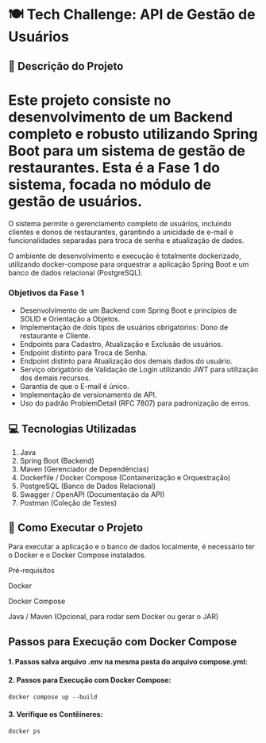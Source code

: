 
# 🍽️ Tech Challenge: API de Gestão de Usuários

## 📜 Descrição do Projeto

Este projeto consiste no desenvolvimento de um Backend completo e robusto utilizando Spring Boot para um sistema de gestão de restaurantes. Esta é a Fase 1 do sistema, focada no módulo de gestão de usuários.
=======


O sistema permite o gerenciamento completo de usuários, incluindo clientes e donos de restaurantes, garantindo a unicidade de e-mail e funcionalidades separadas para troca de senha e atualização de dados.

O ambiente de desenvolvimento e execução é totalmente dockerizado, utilizando docker-compose para orquestrar a aplicação Spring Boot e um banco de dados relacional (PostgreSQL).

### Objetivos da Fase 1
<ul>
<li> Desenvolvimento de um Backend com Spring Boot e princípios de SOLID e Orientação a Objetos. </li>

<li> Implementação de dois tipos de usuários obrigatórios: Dono de restaurante e Cliente. </li>

<li> Endpoints para Cadastro, Atualização e Exclusão de usuários. </li>

<li> Endpoint distinto para Troca de Senha. </li>

<li> Endpoint distinto para Atualização dos demais dados do usuário.</li>

<li> Serviço obrigatório de Validação de Login utilizando JWT para utilização dos demais recursos. </li>

<li> Garantia de que o E-mail é único. </li>

<li> Implementação de versionamento de API. </li>

<li> Uso do padrão ProblemDetail (RFC 7807) para padronização de erros. </li>
</ul>

## 💻 Tecnologias Utilizadas

<ol>
<dl>
  
<li> <dt>Java</dt> </li>

<li> <dt>Spring Boot (Backend)</dt> </li>

<li> <dt>Maven (Gerenciador de Dependências)</dt> </li>

<li> <dt>Dockerfile / Docker Compose (Containerização e Orquestração)</dt> </li>

<li> <dt> PostgreSQL (Banco de Dados Relacional)</dt> </li>

<li> <dt>Swagger / OpenAPI (Documentação da API)</dt> </li>

<li> <dt>Postman (Coleção de Testes)</dt> </li>

</dl>
</ol>

## 🚀 Como Executar o Projeto

Para executar a aplicação e o banco de dados localmente, é necessário ter o Docker e o Docker Compose instalados.

Pré-requisitos

Docker

Docker Compose

Java / Maven (Opcional, para rodar sem Docker ou gerar o JAR)

## Passos para Execução com Docker Compose

#### 1. Passos salva arquivo .env na mesma pasta do arquivo compose.yml:  

#### 2. Passos para Execução com Docker Compose:

    docker compose up --build

#### 3. Verifique os Contêineres:

    docker ps